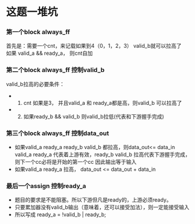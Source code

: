 # 这题一堆坑

### 第一个block always_ff 
首先是：需要一个cnt，来记载如果到4（0，1，2，3） valid_b就可以拉高了  
如果 valid_a && ready_a， 则cnt自加  

### 第二个block always_ff 控制valid_b
valid_b拉高的必要条件：
  - 1. cnt 如果是3， 并且valid_a 和 ready_a都是高，则valid_b 可以拉高了
  - 2. 如果ready_b && valid_b 则valid_b拉低(代表和下游握手完成)

### 第三个block always_ff 控制data_out
  - 如果valid_a ready_a ready_b valid_b 都拉高，则data_out<= data_in  
    valid_a  ready_a 代表着上游有效，ready_b valid_b 拉高代表下游握手完成，则下一个cc必将是开始的第一个cc
    因此输出等于输入  
  - 如果valid_a ready_a 拉高， data_out <= data_out + data_in

### 最后一个assign 控制ready_a
  - 题目的要求是不能阻塞。所以下游但凡是ready的，上游必须ready。
  - 只要累加器没有valid_b输出（意味着，还可以接受加法），则一定能接受输入
  - 所以写成 ready_a = !valid_b | ready_b;
